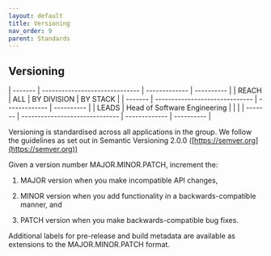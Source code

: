 ```yaml
---
layout: default
title: Versioning
nav_order: 9
parent: Standards
---
```


Versioning
----------

  | ------- | ------------------------------ | ------------- | ---------- |
  | REACH   | ALL                            | BY DIVISION   | BY STACK   |
  | ------- | ------------------------------ | ------------- | ---------- |
  | LEADS   | Head of Software Engineering   |               |            |
  | ------- | ------------------------------ | ------------- | ---------- | 


Versioning is standardised across all applications in the group. We
follow the guidelines as set out in Semantic Versioning 2.0.0
([https://semver.org](https://semver.org))

Given a version number MAJOR.MINOR.PATCH, increment the:

1.  MAJOR version when you make incompatible API changes,

2.  MINOR version when you add functionality in a backwards-compatible
 manner, and

3.  PATCH version when you make backwards-compatible bug fixes.

Additional labels for pre-release and build metadata are available as
extensions to the MAJOR.MINOR.PATCH format.
